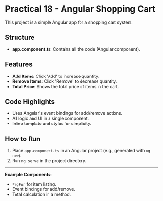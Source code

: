 # Practical 18 - Angular Shopping Cart

This project is a simple Angular app for a shopping cart system.

## Structure
- **app.component.ts**: Contains all the code (Angular component).

## Features
- **Add Items**: Click 'Add' to increase quantity.
- **Remove Items**: Click 'Remove' to decrease quantity.
- **Total Price**: Shows the total price of items in the cart.

## Code Highlights
- Uses Angular's event bindings for add/remove actions.
- All logic and UI in a single component.
- Inline template and styles for simplicity.

## How to Run
1. Place `app.component.ts` in an Angular project (e.g., generated with `ng new`).
2. Run `ng serve` in the project directory.

---

**Example Components:**
- `*ngFor` for item listing.
- Event bindings for add/remove.
- Total calculation in a method. 
